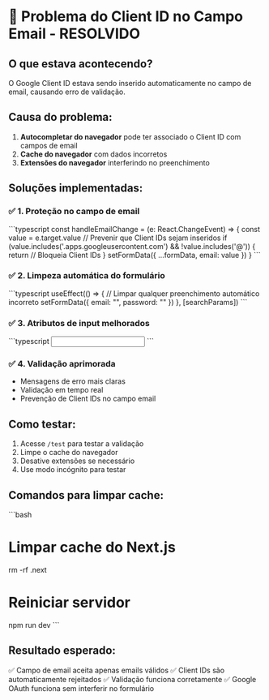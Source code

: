 # 🔧 Problema do Client ID no Campo Email - RESOLVIDO

## O que estava acontecendo?
O Google Client ID estava sendo inserido automaticamente no campo de email, causando erro de validação.

## Causa do problema:
1. **Autocompletar do navegador** pode ter associado o Client ID com campos de email
2. **Cache do navegador** com dados incorretos
3. **Extensões do navegador** interferindo no preenchimento

## Soluções implementadas:

### ✅ 1. Proteção no campo de email
\`\`\`typescript
const handleEmailChange = (e: React.ChangeEvent<HTMLInputElement>) => {
  const value = e.target.value
  // Prevenir que Client IDs sejam inseridos
  if (value.includes('.apps.googleusercontent.com') && !value.includes('@')) {
    return // Bloqueia Client IDs
  }
  setFormData({ ...formData, email: value })
}
\`\`\`

### ✅ 2. Limpeza automática do formulário
\`\`\`typescript
useEffect(() => {
  // Limpar qualquer preenchimento automático incorreto
  setFormData({ email: "", password: "" })
}, [searchParams])
\`\`\`

### ✅ 3. Atributos de input melhorados
\`\`\`typescript
<Input
  autoComplete="email"
  autoCorrect="off"
  autoCapitalize="off"
  spellCheck="false"
/>
\`\`\`

### ✅ 4. Validação aprimorada
- Mensagens de erro mais claras
- Validação em tempo real
- Prevenção de Client IDs no campo email

## Como testar:
1. Acesse `/test` para testar a validação
2. Limpe o cache do navegador
3. Desative extensões se necessário
4. Use modo incógnito para testar

## Comandos para limpar cache:
\`\`\`bash
# Limpar cache do Next.js
rm -rf .next

# Reiniciar servidor
npm run dev
\`\`\`

## Resultado esperado:
✅ Campo de email aceita apenas emails válidos
✅ Client IDs são automaticamente rejeitados
✅ Validação funciona corretamente
✅ Google OAuth funciona sem interferir no formulário
